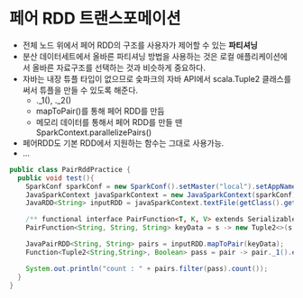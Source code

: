 # 페어 RDD 트랜스포메이션

 - 전체 노드 위에서 페어 RDD의 구조를 사용자가 제어할 수 있는 **파티셔닝**
 - 분산 데이터세트에서 올바른 파티셔닝 방법을 사용하는 것은 로컬 애플리케이션에서 올바른 자료구조를 선택하는 것과 비슷하게 중요하다.
 - 자바는 내장 튜플 타입이 없으므로 슻파크의 자바 API에서 scala.Tuple2 클래스를 써서 튜플을 만들 수 있도록 해준다.
   - ._1(), ._2()
   - mapToPair()를 통해 페어 RDD를 만듬
   - 메모리 데이터를 통해서 페어 RDD를 만들 땐 SparkContext.parallelizePairs()
 - 페어RDD도 기본 RDD에서 지원하는 함수는 그대로 사용가능.
  - ...

``` java
public class PairRddPractice {
  public void test(){
    SparkConf sparkConf = new SparkConf().setMaster("local").setAppName("Filter Test");
    JavaSparkContext javaSparkContext = new JavaSparkContext(sparkConf);
    JavaRDD<String> inputRDD = javaSparkContext.textFile(getClass().getClassLoader().getResource("pairRddPrac").getFile());

    /** functional interface PairFunction<T, K, V> extends Serializable  {...} */
    PairFunction<String, String, String> keyData = s -> new Tuple2<>(s.split(",")[0],s);

    JavaPairRDD<String, String> pairs = inputRDD.mapToPair(keyData);
    Function<Tuple2<String,String>, Boolean> pass = pair -> pair._1().equals("pass");

    System.out.println("count : " + pairs.filter(pass).count());
  }
}
```